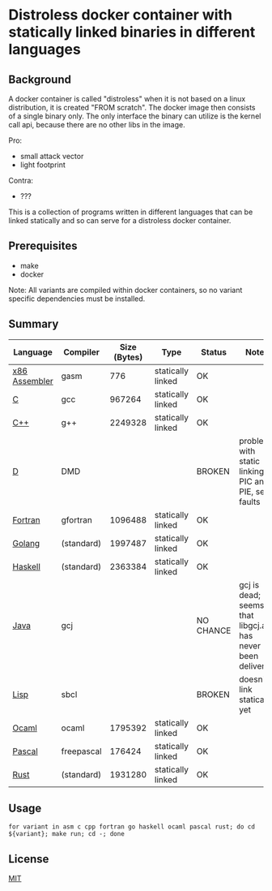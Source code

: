 # Distroless docker container with statically linked binaries in different languages

## Background
A docker container is called "distroless" when it is not based on a linux distribution, it is created "FROM scratch". The docker image then consists of a single binary only. The only interface the binary can utilize is the kernel call api, because there are no other libs in the image.

Pro:
- small attack vector
- light footprint

Contra:
- ???

This is a collection of programs written in different languages that can be linked statically and so can serve for a distroless docker container.

## Prerequisites
* make
* docker

Note: All variants are compiled within docker containers, so no variant specific dependencies must be installed.

## Summary

| Language  | Compiler | Size (Bytes) | Type | Status | Notes |   
|-----------|------|------|------|------|-------|
| [x86 Assembler](./asm) | gasm | 776  | statically linked | OK |       |
| [C](./c)  |  gcc |967264 | statically linked | OK |       |
| [C++](./cpp) | g++ | 2249328 | statically linked | OK |       |
| [D](./d) | DMD |  | | BROKEN | problems with static linking, PIC and PIE, seg faults |
| [Fortran](./fortran) | gfortran | 1096488 | statically linked | OK |       |
| [Golang](./go) | (standard) |1997487 | statically linked | OK |       |
| [Haskell](./haskell) | (standard) | 2363384 | statically linked | OK |       |
| [Java](./java) | gcj |  | | NO CHANCE | gcj is dead; seems that libgcj.a has never been delivered |
| [Lisp](./lisp) | sbcl |  | | BROKEN | doesn't link statically, yet |
| [Ocaml](./ocaml) | ocaml | 1795392 | statically linked | OK |       |
| [Pascal](./pascal) | freepascal | 176424 | statically linked | OK |       |
| [Rust](./rust) | (standard) | 1931280 | statically linked | OK |       |

## Usage

```
for variant in asm c cpp fortran go haskell ocaml pascal rust; do cd ${variant}; make run; cd -; done
```

## License
[MIT](./license.txt)
